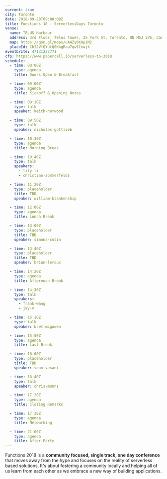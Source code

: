 ```yaml
---
current: true
city: Toronto
date: 2018-09-28T09:00:00Z
title: Functions 18 - ServerlessDays Toronto
venue: 
  name: TELUS Harbour
  address: 3rd Floor, Telus Tower, 25 York St, Toronto, ON M5J 2V5, Canada
  map: https://goo.gl/maps/uA4Zy6KHp1M2
  placeId: ChIJVfQYutQ0K4gRau7qw7Cnwjk
eventbrite: 47131227771
cfp: https://www.papercall.io/serverless-to-2018
schedule:
  - time: 08:00Z
    type: agenda
    title: Doors Open & Breakfast

  - time: 09:00Z
    type: agenda
    title: Kickoff & Opening Notes

  - time: 09:10Z
    type: talk
    speaker: keith-horwood

  - time: 09:50Z
    type: talk
    speaker: nicholas-gottlieb

  - time: 10:30Z
    type: agenda
    title: Morning Break

  - time: 10:40Z
    type: talk
    speakers: 
      - lily-li
      - christian-zommerfelds

  - time: 11:20Z
    type: placeholder
    title: TBD
    speaker: william-blankenship

  - time: 12:00Z
    type: agenda
    title: Lunch Break

  - time: 13:00Z
    type: placeholder
    title: TBD
    speaker: simona-cotin

  - time: 13:40Z
    type: placeholder
    title: TBD
    speaker: brian-leroux

  - time: 14:20Z
    type: agenda
    title: Afternoon Break

  - time: 14:30Z
    type: talk
    speakers: 
      - frank-wang
      - jay-v

  - time: 15:10Z
    type: talk
    speaker: bret-mcgowen

  - time: 15:50Z
    type: agenda
    title: Last Break

  - time: 16:00Z
    type: placeholder
    title: TBD
    speaker: soam-vasani

  - time: 16:40Z
    type: talk
    speaker: chris-munns

  - time: 17:20Z
    type: agenda
    title: Closing Remarks

  - time: 17:30Z
    type: agenda
    title: Networking

  - time: 21:00Z
    type: agenda
    title: After Party
---
```


Functions 2018 is a **community focused, single track, one day conference** that moves away from the hype and focuses on the reality of serverless based solutions. It's about fostering a community locally and helping all of us learn from each other as we embrace a new way of building applications.
